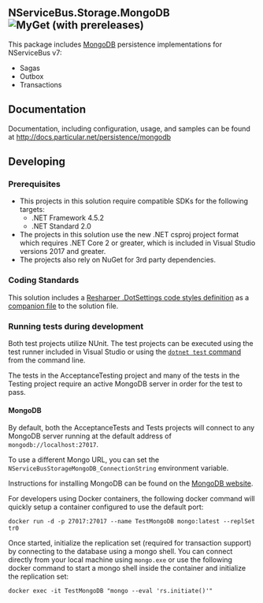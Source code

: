 ## NServiceBus.Storage.MongoDB ![MyGet (with prereleases)](https://img.shields.io/myget/particular/vpre/NServiceBus.Storage.MongoDB.svg)

This package includes [MongoDB](https://www.mongodb.com/) persistence implementations for NServiceBus v7:

- Sagas
- Outbox
- Transactions


## Documentation

Documentation, including configuration, usage, and samples can be found at http://docs.particular.net/persistence/mongodb


## Developing

### Prerequisites

- This projects in this solution require compatible SDKs for the following targets:
   - .NET Framework 4.5.2
   - .NET Standard 2.0
- The projects in this solution use the new .NET csproj project format which requires .NET Core 2 or greater, which is included in Visual Studio versions 2017 and greater.
- The projects also rely on NuGet for 3rd party dependencies.


### Coding Standards

This solution includes a [Resharper .DotSettings code styles definition](https://www.jetbrains.com/resharper/features/code_formatting.html) as a [companion file](https://github.com/Particular/NServiceBus.Storage.MongoDB/blob/master/src/NServiceBus.Storage.MongoDB.sln.DotSettings) to the solution file.


### Running tests during development

Both test projects utilize NUnit. The test projects can be executed using the test runner included in Visual Studio or using the [`dotnet test` command](https://docs.microsoft.com/en-us/dotnet/core/tools/dotnet-test) from the command line.

The tests in the AcceptanceTesting project and many of the tests in the Testing project require an active MongoDB server in order for the test to pass.


#### MongoDB

By default, both the AcceptanceTests and Tests projects will connect to any MongoDB server running at the default address of `mongodb://localhost:27017`.

To use a different Mongo URL, you can set the `NServiceBusStorageMongoDB_ConnectionString` environment variable.

Instructions for installing MongoDB can be found on the [MongoDB website](https://docs.mongodb.com/manual/installation/).

For developers using Docker containers, the following docker command will quickly setup a container configured to use the default port:

`docker run -d -p 27017:27017 --name TestMongoDB mongo:latest --replSet tr0`

Once started, initialize the replication set (required for transaction support) by connecting to the database using a mongo shell. You can connect directly from your local machine using `mongo.exe` or use the following docker command to start a mongo shell inside the container and initialize the replication set:

`docker exec -it TestMongoDB "mongo --eval 'rs.initiate()'"`
